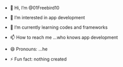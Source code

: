- 👋 Hi, I’m @01Freebird10
- 👀 I’m interested in app development 
- 🌱 I’m currently learning codes and frameworks
  
- 📫 How to reach me ...who knows app development 
- 😄 Pronouns: ...he
- ⚡ Fun fact: nothing created

<!---
01Freebird10/01Freebird10 is a ✨ special ✨ repository because its `README.md` (this file) appears on your GitHub profile.
You can click the Preview link to take a look at your changes.
--->
